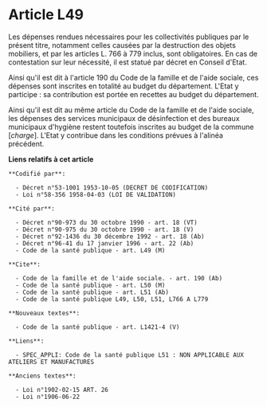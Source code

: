 # Article L49

Les dépenses rendues nécessaires pour les collectivités publiques par le présent titre, notamment celles causées par la
destruction des objets mobiliers, et par les articles L. 766 à 779 inclus, sont obligatoires. En cas de contestation sur leur
nécessité, il est statué par décret en Conseil d'Etat.

Ainsi qu'il est dit à l'article 190 du Code de la famille et de l'aide sociale, ces dépenses sont inscrites en totalité au
budget du département. L'Etat y participe : sa contribution est portée en recettes au budget du département.

Ainsi qu'il est dit au même article du Code de la famille et de l'aide sociale, les dépenses des services municipaux de
désinfection et des bureaux municipaux d'hygiène restent toutefois inscrites au budget de la commune [*charge*]. L'Etat y
contribue dans les conditions prévues à l'alinéa précédent.

**Liens relatifs à cet article**

	**Codifié par**:

	  - Décret n°53-1001 1953-10-05 (DECRET DE CODIFICATION)
	  - Loi n°58-356 1958-04-03 (LOI DE VALIDATION)

	**Cité par**:

	  - Décret n°90-973 du 30 octobre 1990 - art. 18 (VT)
	  - Décret n°90-975 du 30 octobre 1990 - art. 18 (V)
	  - Décret n°92-1436 du 30 décembre 1992 - art. 18 (Ab)
	  - Décret n°96-41 du 17 janvier 1996 - art. 22 (Ab)
	  - Code de la santé publique - art. L49 (M)

	**Cite**:

	  - Code de la famille et de l'aide sociale. - art. 190 (Ab)
	  - Code de la santé publique - art. L50 (M)
	  - Code de la santé publique - art. L51 (Ab)
	  - Code de la santé publique L49, L50, L51, L766 A L779

	**Nouveaux textes**:

	  - Code de la santé publique - art. L1421-4 (V)

	**Liens**:

	  - SPEC_APPLI: Code de la santé publique L51 : NON APPLICABLE AUX ATELIERS ET MANUFACTURES

	**Anciens textes**:

	  - Loi n°1902-02-15 ART. 26
	  - Loi n°1906-06-22
